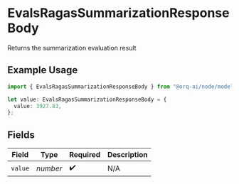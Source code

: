 # EvalsRagasSummarizationResponseBody

Returns the summarization evaluation result

## Example Usage

```typescript
import { EvalsRagasSummarizationResponseBody } from "@orq-ai/node/models/operations";

let value: EvalsRagasSummarizationResponseBody = {
  value: 3927.83,
};
```

## Fields

| Field              | Type               | Required           | Description        |
| ------------------ | ------------------ | ------------------ | ------------------ |
| `value`            | *number*           | :heavy_check_mark: | N/A                |